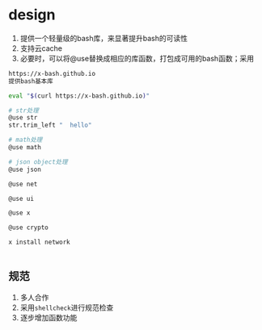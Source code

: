# design

1. 提供一个轻量级的bash库，来显著提升bash的可读性
2. 支持云cache
3. 必要时，可以将@use替换成相应的库函数，打包成可用的bash函数；采用

```bash
https://x-bash.github.io
提供bash基本库
```

```bash
eval "$(curl https://x-bash.github.io)"

# str处理
@use str
str.trim_left "  hello"

# math处理
@use math

# json object处理
@use json

@use net

@use ui

@use x

@use crypto

x install network
```

```bash

```

## 规范

1. 多人合作
2. 采用`shellcheck`进行规范检查
3. 逐步增加函数功能


